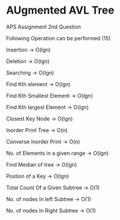 # AUgmented AVL Tree
APS Assignment 2nd Question

Following Operation can be performed (15)

Insertion -> O(lgn)

Deletion -> O(lgn)

Searching -> O(lgn)

Find Kth element -> O(lgn)

Find Kth Smallest Element -> O(lgn)

Find Kth largest Element -> O(lgn)

Closest Key Node -> O(lgn)

Inorder Print Tree -> O(n)

Converse Inorder Print -> O(n)

No. of Elements in a given range -> O(lgn)

Find Median of tree -> O(lgn)

Postion of a Key -> O(lgn)

Total Count Of a Given Subtree -> O(1)

No. of nodes In left Subtree -> O(1)

No. of nodes In Right Subtree -> O(1)

